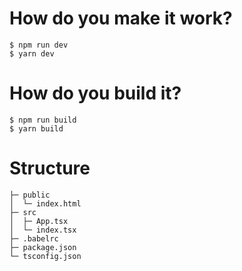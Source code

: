 # How do you make it work?

    $ npm run dev
    $ yarn dev

# How do you build it?

    $ npm run build
    $ yarn build

# Structure

    ├─ public
    │  └─ index.html
    ├─ src
    │  ├─ App.tsx
    │  └─ index.tsx
    ├─ .babelrc
    ├─ package.json
    └─ tsconfig.json
